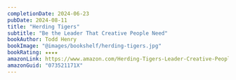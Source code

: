 ```yaml
---
completionDate: 2024-06-23
pubDate: 2024-08-11
title: "Herding Tigers"
subtitle: "Be the Leader That Creative People Need"
bookAuthor: Todd Henry
bookImage: "@images/bookshelf/herding-tigers.jpg"
bookRating: ★★★★
amazonLink: https://www.amazon.com/Herding-Tigers-Leader-Creative-People/dp/073521171X
amazonGuid: "073521171X"
---
```

